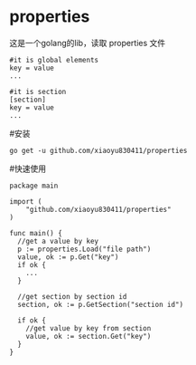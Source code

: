 properties
==========
这是一个golang的lib，读取 properties 文件
```shell
#it is global elements
key = value
...

#it is section
[section]
key = value
...
```

#安装
```shell
go get -u github.com/xiaoyu830411/properties
```

#快速使用
```golang
package main

import (
	"github.com/xiaoyu830411/properties"
)

func main() {
  //get a value by key
  p := properties.Load("file path")
  value, ok := p.Get("key")
  if ok {
    ...
  }
  
  //get section by section id
  section, ok := p.GetSection("section id")
  
  if ok {
    //get value by key from section
    value, ok := section.Get("key")
  }
}
```

